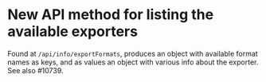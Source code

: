 # New API method for listing the available exporters
Found at `/api/info/exportFormats`, produces an object with available format names as keys, and as values an object with various info about the exporter. See also #10739.